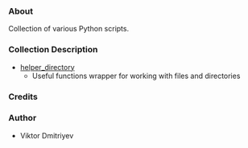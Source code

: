 ### About

Collection of various Python scripts.

### Collection Description

* [helper_directory](helper_directory)
	- Useful functions wrapper for working with files and directories

### Credits


### Author

* Viktor Dmitriyev
